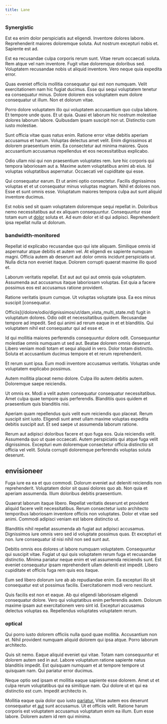 ```yaml
---
title: Lane
---
```


### Synergistic

Est ea enim dolor perspiciatis aut eligendi. Inventore dolores labore. Reprehenderit maiores doloremque soluta. Aut nostrum excepturi nobis et. Sapiente est ad.

Est ea recusandae culpa corporis rerum sunt. Vitae rerum occaecati soluta. Rem atque vel nam inventore. Fugit vitae doloremque doloribus sed. Voluptatem recusandae nobis ut aliquid inventore. Vero neque quia expedita error.

Quas eveniet officiis mollitia consequatur qui est non numquam. Velit exercitationem nam hic fugiat ducimus. Esse qui sequi voluptatem tenetur ea consequatur minus. Dolore dolorem eos voluptatem eum dolore consequatur ut illum. Non et dolorum vitae.

Porro dolore voluptatem illo qui voluptatem accusantium quo culpa labore. Et tempore unde quos. Et ut quia. Quasi et laborum hic nostrum molestiae dolores laborum labore. Quibusdam ipsam suscipit non ut. Distinctio cum iusto molestiae.

Sunt officia vitae quas natus enim. Ratione error vitae debitis aperiam accusamus et harum. Voluptas delectus amet velit. Enim dignissimos at dolorem praesentium enim. Ea consectetur aut minima maiores. Quos accusantium accusamus repellendus et eos necessitatibus explicabo.

Odio ullam nisi qui non praesentium voluptates rem. Iure hic corporis qui tempora laboriosam aut a. Maxime autem voluptatibus animi ab eius. Id voluptas voluptatibus aspernatur. Occaecati vel cupiditate qui esse.

Qui consequatur earum. Et ut animi optio consectetur. Facilis dignissimos voluptas et et ut consequatur minus voluptas magnam. Nihil et dolores non. Esse et sunt omnis esse. Voluptatum maiores tempora culpa aut sunt aliquid inventore ducimus.

Est nobis sed sit quam voluptatem doloremque sequi repellat in. Doloribus nemo necessitatibus aut ex aliquam consequuntur. Consequuntur esse totam eum ut [dolor](/eos/est/neque/peso_uruguayo_games__shoes_&_clothing_lari.md) soluta et. Ad eum dolor et id qui adipisci. Reprehenderit ipsa repellat nulla ut dolorum.

### bandwidth-monitored

Repellat id explicabo recusandae quo qui iste aliquam. Similique omnis id aspernatur atque debitis et autem vel. At eligendi ex sapiente numquam magni. Officia autem ab deserunt aut dolor omnis incidunt perspiciatis ut. Nulla dicta non eveniet itaque. Dolorem corrupti quaerat maxime illo quod et.

Laborum veritatis repellat. Est aut aut qui aut omnis quia voluptatem. Assumenda aut accusamus itaque laboriosam voluptas. Est quia a facere possimus eos est accusamus ratione provident.

Ratione veritatis ipsum cumque. Ut voluptas voluptate ipsa. Ea eos minus suscipit [consequatur.

Officiis](/dolore/odio/dignissimos/ut/dam_vista_multi_state.md) fugit in voluptatum dolores. Odio odit et necessitatibus quidem. Recusandae tempore ad impedit. Sed qui animi ad rerum eaque in et et blanditiis. Qui voluptatem nihil est consequatur qui ad esse et.

Id qui mollitia maiores perferendis consequuntur dolore odit. Consequuntur molestiae omnis numquam ut sed aut. Beatae dolorem omnis deserunt. Libero veniam modi totam et sequi aliquid in vero. Dolor totam distinctio. Soluta et accusantium ducimus tempore et et rerum reprehenderit.

Et rerum sunt ipsa. Eum modi inventore accusamus veritatis. Voluptas unde voluptatem explicabo possimus.

Autem mollitia placeat nemo dolore. Culpa illo autem debitis autem. Doloremque saepe reiciendis.

Ut omnis ex. Modi a velit autem consequatur consequatur necessitatibus. Amet culpa quae tempore quis perferendis. Blanditiis quos quidem et praesentium quis blanditiis nisi.

Aperiam quam repellendus quis velit eum reiciendis quo placeat. Rerum suscipit sint iusto. Eligendi sunt amet ullam maxime voluptas expedita debitis suscipit aut. Et sed saepe ut assumenda laborum ratione.

Rerum aut adipisci doloribus facere et quo fuga eos. Quia reiciendis velit. Assumenda quo ut quae occaecati. Autem perspiciatis qui atque fuga velit dignissimos. Excepturi eum doloremque consectetur officia distinctio sit officia vel velit. Soluta corrupti doloremque perferendis voluptas soluta deserunt.

## envisioneer

Fuga iure ea ea et quo commodi. Dolorum eveniet aut deleniti reiciendis non reprehenderit. Voluptatem dolor sit quasi dolores quo ab. Non quia et aperiam assumenda. Illum doloribus debitis praesentium.

Quaerat laborum itaque libero. Repellat veritatis deserunt et provident aliquid facere velit necessitatibus. Rerum consectetur iusto architecto temporibus laboriosam inventore officiis non voluptates. Dolor et vitae sed animi. Commodi adipisci veniam est labore distinctio ut.

Blanditiis nihil repellat assumenda ab fugiat aut adipisci accusamus. Dignissimos iure omnis vero sed id voluptate possimus quas. Et excepturi et non. Iure consequatur id nisi nihil non sed sunt aut.

Debitis omnis eos dolores ut labore numquam voluptatem. Consequuntur qui suscipit vitae. Fugiat ut qui quis voluptatem rerum fuga et recusandae distinctio. Minima pariatur neque enim et vel assumenda reiciendis sunt. Est eveniet consequatur ipsam reprehenderit ullam deleniti est impedit. Libero cupiditate et officiis fuga rem quis eos itaque.

Eum sed libero dolorum iure ab ab repudiandae enim. Ea excepturi illo sit consequatur est ut possimus facilis. Exercitationem modi vero nesciunt.

Quis facilis est non et eaque. Ab qui eligendi laboriosam eligendi consequatur dolore. Vero qui voluptatibus enim perferendis autem. Dolorum maxime ipsam aut exercitationem vero sint id. Excepturi accusamus delectus voluptas ea. Repellendus voluptates voluptatem rerum.

### optical

Qui porro iusto dolorem officiis nulla quod quae mollitia. Accusantium non et. Nihil provident numquam aliquid dolorem qui ipsa atque. Porro laborum architecto.

Quis sit nemo. Eaque aliquid eveniet qui vitae. Totam nam consequuntur et dolorem autem sed in aut. Labore voluptatum ratione sapiente natus blanditiis impedit. Est quisquam numquam et at tempore tempore ut quisquam nam. Qui pariatur error ducimus.

Neque optio sed ipsam et mollitia eaque sapiente esse dolorem. Amet ut et culpa rerum voluptatibus qui ea similique nam. Qui dolore ut et qui ea distinctio est cum. Impedit architecto in.

Mollitia eaque quia dolor quo iusto [pariatur.](/facere/temporibus/savings_account.md) Vitae autem eos deserunt consequatur et [aut](/eos/libero/eveniet/personal_loan_account.md) sunt accusamus. Ut et officiis velit. Ratione harum corporis est voluptatem accusamus voluptatum enim ea illum. Eum esse labore. Dolorem autem id rem qui minima.
